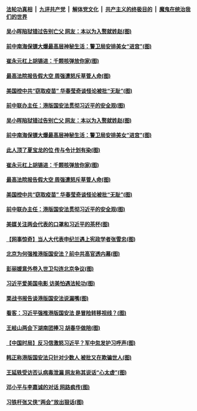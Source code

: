 

####  [法轮功真相](../../../../basic/blob/master/README.md?t=05282301) &nbsp;|&nbsp; [九评共产党](../../../../9ping.md/blob/master/README.md?t=05282301) &nbsp;|&nbsp; [解体党文化](../../../../jtdwh.md/blob/master/README.md?t=05282301)  &nbsp;|&nbsp; [共产主义的终极目的](../../../../gczydzjmd.md/blob/master/README.md?t=05282301) &nbsp;|&nbsp; [魔鬼在统治我们的世界](../../../../mgztzwmdsj.md/blob/master/README.md?t=05282301) 

#### [吴小晖陷狱错过告别亡父 网友：本以为入赘就姓赵(图)](../pages/p2/934709.md?t=05282301) 

#### [前中南海保镖大爆最高层神秘生活：警卫局安排美女“进宫”(图)](../pages/p2/934382.md?t=05282301) 

#### [崔永元杠上胡锡进：千颗核弹放你家(图)](../pages/p2/934623.md?t=05282301) 

#### [最高法院报告假大空 周强遭怒斥草菅人命(图)](../pages/p2/934527.md?t=05282301) 

#### [美国控中共“窃取疫苗” 华春莹奇谈怪论被批“无耻”(图)](../pages/p2/934624.md?t=05282301) 

#### [前中联办主任：港版国安法贯彻习近平的安全观(图)](../pages/p2/934609.md?t=05282301) 

#### [吴小晖陷狱错过告别亡父 网友：本以为入赘就姓赵(图)](../pages/p2/934709.md?t=05282301) 

#### [前中南海保镖大爆最高层神秘生活：警卫局安排美女“进宫”(图)](../pages/p2/934382.md?t=05282301) 

#### [此人顶了夏宝龙的位 传与令计划有染(图)](../pages/p2/934649.md?t=05282301) 

#### [崔永元杠上胡锡进：千颗核弹放你家(图)](../pages/p2/934623.md?t=05282301) 

#### [最高法院报告假大空 周强遭怒斥草菅人命(图)](../pages/p2/934527.md?t=05282301) 

#### [美国控中共“窃取疫苗” 华春莹奇谈怪论被批“无耻”(图)](../pages/p2/934624.md?t=05282301) 

#### [前中联办主任：港版国安法贯彻习近平的安全观(图)](../pages/p2/934609.md?t=05282301) 

#### [美媒关注两会代表的口罩和习近平的茶杯(图)](../pages/p2/934537.md?t=05282301) 

#### [【网事惊奇】当人大代表申纪兰遇上宪政学者张雪忠(图)](../pages/p2/934515.md?t=05282301) 

#### [北京为何强推港版国安法？前中共高官透内幕(图)](../pages/p2/934494.md?t=05282301) 

#### [彭丽媛意外卷入世卫勾连北京争议(图)](../pages/p2/934476.md?t=05282301) 

#### [习近平爱美国电影 访美怕遇法轮功(图)](../pages/p2/934380.md?t=05282301) 

#### [栗战书报告谈港版国安法说漏嘴(图)](../pages/p2/934408.md?t=05282301) 

#### [看客：习近平强推港版国安法 是冒险转移视线？(图)](../pages/p2/934384.md?t=05282301) 

#### [王岐山两会下湖南团捧习 胡春华做陪(图)](../pages/p2/934316.md?t=05282301) 

#### [【中国时局】反习信激怒习近平？军中忽发护习呼声(图)](../pages/p2/934305.md?t=05282301) 

#### [韩正称港版国安法只针对少数人 被批又在欺骗世人(图)](../pages/p2/934260.md?t=05282301) 

#### [王延轶受访否认病毒泄漏 网友称其说话“心太虚”(图)](../pages/p2/934277.md?t=05282301) 

#### [邓小平与李嘉诚的对话 网路疯传(图)](../pages/p2/934286.md?t=05282301) 

#### [习铁杆张又侠“两会”放出狠话(图)](../pages/p2/934255.md?t=05282301) 

